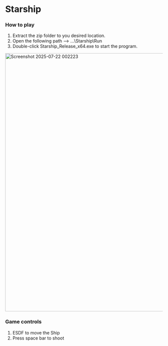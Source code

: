 # Starship

### How to play
1. Extract the zip folder to you desired location.
2. Open the following path --> …\Starship\Run
3. Double-click Starship_Release_x64.exe to start the program.

<img width="1719" height="826" alt="Screenshot 2025-07-22 002223" src="https://github.com/user-attachments/assets/4242135a-4cb0-4d8b-83fa-862f9e097180" />

### Game controls
1. ESDF to move the Ship
3. Press space bar to shoot
